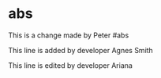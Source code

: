 # abs
This is a change made by Peter
#abs

This line is added by developer Agnes Smith

This line is edited by developer Ariana
